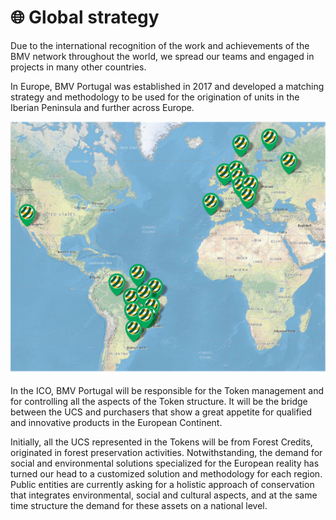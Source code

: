 # 🌐 Global strategy

Due to the international recognition of the work and achievements of the BMV network throughout the world, we spread our teams and engaged in projects in many other countries.

In Europe, BMV Portugal was established in 2017 and developed a matching strategy and methodology to be used for the origination of units in the Iberian Peninsula and further across Europe.

![](<../.gitbook/assets/image (8) (1).png>)

In the ICO, BMV Portugal will be responsible for the Token management and for controlling all the aspects of the Token structure. It will be the bridge between the UCS and purchasers that show a great appetite for qualified and innovative products in the European Continent.

Initially, all the UCS represented in the Tokens will be from Forest Credits, originated in forest preservation activities. Notwithstanding, the demand for social and environmental solutions specialized for the European reality has turned our head to a customized solution and methodology for each region. Public entities are currently asking for a holistic approach of conservation that integrates environmental, social and cultural aspects, and at the same time structure the demand for these assets on a national level.
